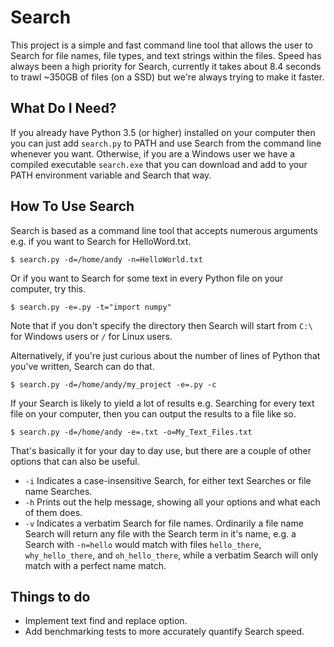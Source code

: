 # Search #

This project is a simple and fast command line tool that allows the user to Search for file names, file types, and text strings within the files. Speed has always been a high priority for Search, currently it takes about 8.4 seconds to trawl ~350GB of files (on a SSD) but we're always trying to make it faster.

## What Do I Need? ##
If you already have Python 3.5 (or higher) installed on your computer then you can just add `search.py` to PATH and use Search from the command line whenever you want. Otherwise, if you are a Windows user we have a compiled executable `search.exe` that you can download and add to your PATH environment variable and Search that way.

## How To Use Search ##
Search is based as a command line tool that accepts numerous arguments e.g. if you want to Search for HelloWord.txt.

`$ search.py -d=/home/andy -n=HelloWorld.txt`

Or if you want to Search for some text in every Python file on your computer, try this.

`$ search.py -e=.py -t="import numpy"`

Note that if you don't specify the directory then Search will start from `C:\` for Windows users or `/` for Linux users. 

Alternatively, if you're just curious about the number of lines of Python that you've written, Search can do that.

`$ search.py -d=/home/andy/my_project -e=.py -c`

If your Search is likely to yield a lot of results e.g. Searching for every text file on your computer, then you can output the results to a file like so.

`$ search.py -d=/home/andy -e=.txt -o=My_Text_Files.txt`

That's basically it for your day to day use, but there are a couple of other options that can also be useful.
* `-i` Indicates a case-insensitive Search, for either text Searches or file name Searches.
* `-h` Prints out the help message, showing all your options and what each of them does.
* `-v` Indicates a verbatim Search for file names. Ordinarily a file name Search will return any file with the Search term in it's name, e.g. a Search with `-n=hello` would match with files `hello_there`, `why_hello_there`, and `oh_hello_there`, while a verbatim Search will only match with a perfect name match.

## Things to do ##
* Implement text find and replace option.
* Add benchmarking tests to more accurately quantify Search speed.
